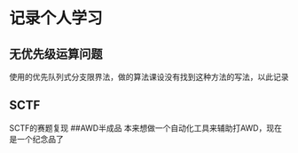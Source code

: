 # 记录个人学习
## 无优先级运算问题 
使用的优先队列式分支限界法，做的算法课设没有找到这种方法的写法，以此记录
## SCTF
SCTF的赛题复现
##AWD半成品
本来想做一个自动化工具来辅助打AWD，现在是一个纪念品了
